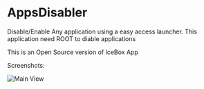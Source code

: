 # AppsDisabler
Disable/Enable Any application using a easy access launcher.
This application need ROOT to diable applications

This is an Open Source version of IceBox App


Screenshots:


![Main View](../asserts/main.png?raw=true)

